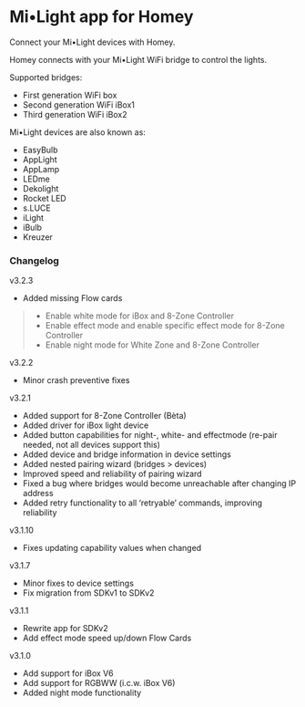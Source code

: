 # Mi•Light app for Homey
Connect your Mi•Light devices with Homey.

Homey connects with your Mi•Light WiFi bridge to control the lights.

Supported bridges:
- First generation WiFi box
- Second generation WiFi iBox1
- Third generation WiFi iBox2

Mi•Light devices are also known as:
- EasyBulb
- AppLight
- AppLamp
- LEDme
- Dekolight
- Rocket LED
- s.LUCE
- iLight
- iBulb
- Kreuzer

### Changelog
v3.2.3
- Added missing Flow cards
>- Enable white mode for iBox and 8-Zone Controller
>- Enable effect mode and enable specific effect mode for 8-Zone Controller
>- Enable night mode for White Zone and 8-Zone Controller

v3.2.2
- Minor crash preventive fixes

v3.2.1
- Added support for 8-Zone Controller (Bèta)
- Added driver for iBox light device
- Added button capabilities for night-, white- and effectmode (re-pair needed, not all devices support this)
- Added device and bridge information in device settings
- Added nested pairing wizard (bridges > devices)
- Improved speed and reliability of pairing wizard
- Fixed a bug where bridges would become unreachable after changing IP address
- Added retry functionality to all ‘retryable’ commands, improving reliability

v3.1.10
- Fixes updating capability values when changed

v3.1.7
- Minor fixes to device settings
- Fix migration from SDKv1 to SDKv2

v3.1.1
- Rewrite app for SDKv2
- Add effect mode speed up/down Flow Cards

v3.1.0
- Add support for iBox V6
- Add support for RGBWW (i.c.w. iBox V6)
- Added night mode functionality